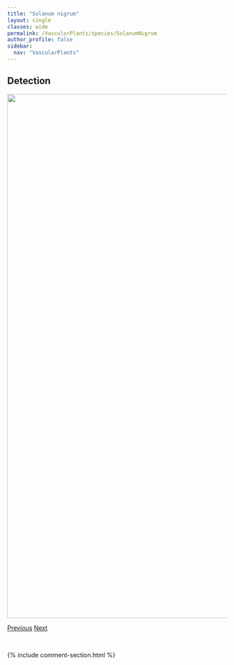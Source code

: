 ```yaml
---
title: "Solanum nigrum"
layout: single
classes: wide
permalink: /VascularPlants/species/SolanumNigrum
author_profile: false
sidebar:
  nav: "VascularPlants"
---
```


<h2>Detection</h2>

<a href="https://drive.google.com/uc?export=view&id=1PH7dCMSuVpcpfu-cxABk9tewSaHTP6R9">
<img src="https://drive.google.com/uc?export=view&id=1PH7dCMSuVpcpfu-cxABk9tewSaHTP6R9" height = "1200" width = "800">
</a>


<a href="/DevelopmentWebsite/VascularPlants/species/SolanumLycopersicum" class="pagination--pager" title="Solanum lycopersicum">Previous</a> <a href="/DevelopmentWebsite/VascularPlants/species/SolanumNitidibaccatum" class="pagination--pager" title="Solanum nitidibaccatum">Next</a>

<p>&nbsp;</p>

{% include comment-section.html %}
